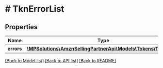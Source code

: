 # # TknErrorList

## Properties

Name | Type | Description | Notes
------------ | ------------- | ------------- | -------------
**errors** | [**\MPSolutions\AmznSellingPartnerApi\Models\Tokens\TknError[]**](TknError.md) |  | [optional]

[[Back to Model list]](../../README.md#models) [[Back to API list]](../../README.md#endpoints) [[Back to README]](../../README.md)
